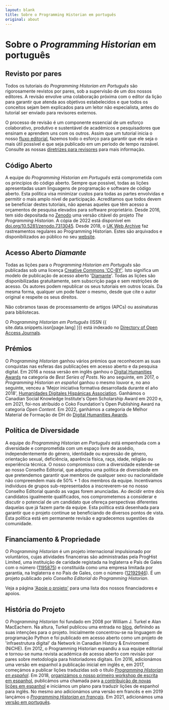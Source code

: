 ```yaml
---
layout: blank
title: Sobre o Programming Historian em português
original: about
---
```


# Sobre o _Programming Historian_ em português


## Revisto por pares
Todos os tutoriais do _Programming Historian em Português_ são rigorosamente revistos por pares, sob a supervisão de um dos nossos editores. A revisão envolve uma colaboração próxima com o editor da lição para garantir que atenda aos objetivos estabelecidos e que todos os conceitos sejam bem explicados para um leitor não especialista, antes do tutorial ser enviado para revisores externos.

O processo de revisão é um componente essencial de um esforço colaborativo, produtivo e sustentável de académicos e pesquisadores que ensinam e aprendem uns com os outros. Assim que um tutorial inicia o nosso [fluxo editorial]({{site.baseurl}}/pt/directrizes-autor), fazemos todo o esforço para garantir que ele seja o mais útil possível e que seja publicado em um período de tempo razoável. Consulte as nossas [diretrizes para revisores]({{site.baseurl}}/pt/directrizes-revisor) para mais informação.


## Código Aberto
A equipe do _Programming Historian em Português_ está comprometida com os princípios do código aberto. Sempre que possível, todas as lições apresentadas usam linguagens de programação e software de código aberto. Esta política visa minimizar custos para todas as partes envolvidas e permitir o mais amplo nível de participação. Acreditamos que todos devem se beneficiar destes tutoriais, não apenas aqueles que têm acesso a orçamentos de pesquisa elevados para software proprietário. Desde 2016, tem sido depositada no [Zenodo](https://zenodo.org/) uma versão citável do projeto _The Programming Historian_. A cópia de 2022 está disponível em [doi.org/10.5281/zenodo.7313045](https://doi.org/10.5281/zenodo.7313045). Desde 2018, o [UK Web Archive](https://www.webarchive.org.uk/) faz rastreamentos regulares ao Programming Historian. Estes são arquivados e disponibilizados ao público no seu [website](https://www.webarchive.org.uk/wayback/en/archive/*/http://programminghistorian.org/).


## Acesso Aberto _Diamante_
Todas as lições para o _Programming Historian em Português_ são publicadas sob uma licença [Creative Commons 'CC-BY'](https://creativecommons.org/licenses/by/4.0/deed.pt). Isto significa um modelo de publicação de acesso aberto '[Diamante](https://figshare.com/articles/dataset/Diamond_open_access_venn/6900566/1)'. Todas as lições são disponibilizadas gratuitamente, sem subscrição paga e sem restrições de acesso. Os autores podem republicar os seus tutoriais em outros locais. Da mesma forma, qualquer um pode fazer o mesmo, desde que cite o autor original e respeite os seus direitos.

Não cobramos taxas de processamento de artigos (APCs) ou assinaturas para bibliotecas.

O _Programming Historian em Português_ (ISSN {{ site.data.snippets.issn[page.lang] }}) está indexado no [Directory of Open Access Journals](https://doaj.org/toc/2397-2068).

## Prémios
O _Programming Historian_ ganhou vários prémios que reconhecem as suas conquistas nas esferas das publicações em acesso aberto e da pesquisa digital. Em 2016 a nossa versão em inglês ganhou o [Digital Humanities Awards](http://dhawards.org/dhawards2016/results/) na categoria de _Best Series of Posts_. No ano seguinte, em 2017, o _Programming Historian en español_ ganhou o mesmo louvor e, no ano seguinte, venceu a 'Mejor iniciativa formativa desarrollada durante el año 2018', [Humanidades Digitales Hispánicas Association](http://humanidadesdigitaleshispanicas.es/). Ganhámos o Canadian Social Knowledge Institute's Open Scholarship Award em 2020 e, em 2021, foi-nos atribuído o Coko Foundation's Open Publishing Award na categoria _Open Content_. Em 2022, ganhámos a categoria de Melhor Material de Formação de DH do [Digital Humanities Awards](http://dhawards.org/dhawards2022/results/).

## Política de Diversidade

A equipe do _Programming Historian em Português_ está empenhada com a diversidade e comprometida com um espaço livre de assédio, independentemente do género, identidade ou expressão de género, orientação sexual, deficiência, aparência física, raça, idade, religião ou experiência técnica. O nosso compromisso com a diversidade estende-se ao nosso Conselho Editorial, que adoptou uma política de diversidade em que pretendemos garantir que membros de qualquer sexo ou nacionalidade não compreendem mais de 50% + 1 dos membros da equipe. Incentivamos indivíduos de grupos sub-representados a inscreverem-se no nosso Conselho Editorial quando as vagas forem anunciadas. Ao decidir entre dois candidatos igualmente qualificados, nos comprometemos a considerar e discutir o potencial de um candidato que ofereça perspectivas diferentes daquelas que já fazem parte da equipe. Esta política está desenhada para garantir que o projeto continue se beneficiando de diversos pontos de vista. Esta política está em permanente revisão e agradecemos sugestões da comunidade.

## Financiamento & Propriedade

O _Programming Historian_ é um projeto internacional impulsionado por voluntários, cujas atividades financeiras são administradas pela ProgHist Limited, uma instituição de caridade registada na Inglaterra e País de Gales com o número ([1195875](https://register-of-charities.charitycommission.gov.uk/charity-search/-/charity-details/5181272/charity-overview)) e constituída como uma empresa limitada por garantia, na Inglaterra e no País de Gales, com o número ([12192946](https://find-and-update.company-information.service.gov.uk/company/12192946)). É um projeto publicado pelo _Conselho Editorial do Programming Historian_.

Veja a página ['Apoie o projeto']({{site.baseurl}}/pt/apoie-nos) para uma lista dos nossos financiadores e apoios.


## História do Projeto

O _Programming Historian_ foi fundado em 2008 por William J. Turkel e Alan MacEachern. Na altura, Turkel publicou uma entrada no [blog](http://digitalhistoryhacks.blogspot.com/2008/01/programming-historian.html), definindo as suas intenções para o projeto. Inicialmente concentrou-se na linguagem de programação Python e foi publicado em acesso aberto como um projeto de 'infraestrutura digital' da Network in Canadian History & Environment (NiCHE). Em 2012, o Programming Historian expandiu a sua equipe editorial e tornou-se numa revista académica de acesso aberto com revisão por pares sobre metodologia para historiadores digitais. Em 2016, adicionámos uma versão em espanhol à publicação inicial em inglês e, em 2017, começámos a publicar lições traduzidas sob o título _[Programming Historian en español]({{site.baseurl}}/es)_. Em 2018, [organizámos o nosso primeiro workshop de escrita em espanhol](/posts/bogota-workshop-report), publicámos uma chamada para [a contribuição de novas lições em espanhol](/posts/convocatoria-de-tutoriales) e iniciámos um plano para traduzir lições de espanhol para inglês. No mesmo ano adicionámos uma versão em francês e em 2019 lançámos o _[Programming Historian en français]({{site.baseurl}}/fr)_. Em 2021, adicionámos uma [versão em português]({{site.baseurl}}/pt).
